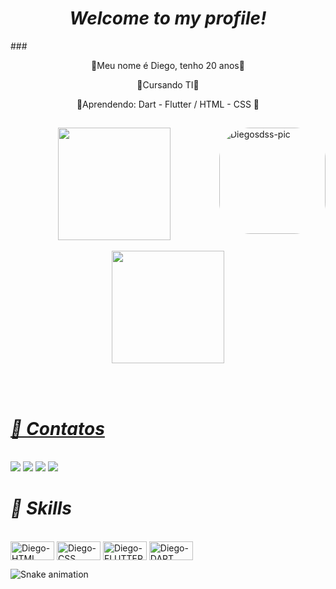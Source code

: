 
<i><h1 align="center">Welcome to my profile! </h1></i>
   
<p color:#red> ### </p>                                                                               

 <p align="center"> 🔹Meu nome é Diego, tenho 20 anos🔹 </p>
 <p align="center"> 🔸Cursando TI🔸 </p>
 <p align="center"> 🔹Aprendendo:
                     Dart - Flutter /
                     HTML - CSS  🔹 </p>
 
##
    
    
<!-- IMAGEM -->
<body>
  <div class="container-fluid">
  <img align="right" alt="Diegosdss-pic" height="170" style="border-radius:50px;" src="https://media.giphy.com/media/eSwGh3YK54JKU/giphy.gif">
  </body> 
  
  <!-- TELINHA DOS GRÁFICOS-->
<div align="center">
  <a href="https://github.com/Diegosdss">
  <img height="180em" src="https://github-readme-stats.vercel.app/api?username=Diegosdss&show_icons=true&theme=Blue&include_all_commits=true&count_private=true"/>
    <br></br>
  <img height="180em" src="https://github-readme-stats.vercel.app/api/top-langs/?username=Diegosdss&layout=compact&langs_count=7&theme=Blue">
</div>

  <br></br>
  
  
  
  <i><h1>🌊 Contatos</h1></i>
  <div style="display: inline_block"><br>
  
  
  
  <!-- SIMBOLOS DOS CONTATOS -->
  <div>
  <a href="https://www.youtube.com/channel/UCFU5V3Bebcfc890pulWmHTQ" target="_blank"><img src="https://img.shields.io/badge/YouTube-FF0000?style=for-the-badge&logo=youtube&logoColor=white" target="_blank"></a>
  <a href="https://www.instagram.com/diego.guedes1" target="_blank"><img src="https://img.shields.io/badge/-Instagram-%23E4405F?style=for-the-badge&logo=instagram&logoColor=white" target="_blank"></a>
 	<a href="https://www.twitch.tv/iGhTsz" target="_blank"><img src="https://img.shields.io/badge/Twitch-9146FF?style=for-the-badge&logo=twitch&logoColor=white" target="_blank"></a>
 <a href="https://discord.gg/HZ4khmpp" target="_blank"><img src="https://img.shields.io/badge/Discord-7289DA?style=for-the-badge&logo=discord&logoColor=white" target="_blank"></a>
  </div>
  
  ##
  
   <div> 
     <i><h1>🚀 Skills</h1></i>
  <div style="display: inline_block"><br>
  <img align="center" alt="Diego-HTML" height="30" width="70" src="https://img.shields.io/badge/HTML5-E34F26?style=for-the-badge&logo=html5&logoColor=white">
  <img align="center" alt="Diego-CSS" height="30" width="70" src="https://img.shields.io/badge/CSS3-1572B6?style=for-the-badge&logo=css3&logoColor=white">
  <img align="center" alt="Diego-FLUTTER" height="30" width="70" src="https://img.shields.io/badge/Flutter-02569B?style=for-the-badge&logo=flutter&logoColor=white">
  <img align="center" alt="Diego-DART" height="30" width="70" src="https://img.shields.io/badge/Dart-0175C2?style=for-the-badge&logo=dart&logoColor=white"
 
  </div>    
  </div> 
    
     
  ![Snake animation](https://github.com/Diegosdss/Diegosdss/blob/output/github-contribution-grid-snake.svg)
  </div>
     
    
  
  
  

